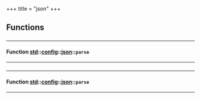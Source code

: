 +++
title = "json"
+++
## Functions

### 


_____________________
#### Function [std](./../../../std)::[config](./../../../std/config)::[json](./../../../std/config/json)::`parse`
_____________________
### 


_____________________
#### Function [std](./../../../std)::[config](./../../../std/config)::[json](./../../../std/config/json)::`parse`
_____________________


